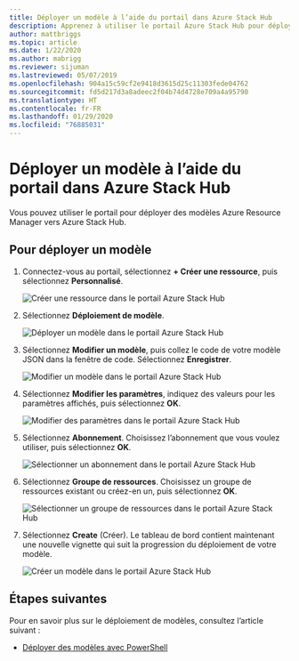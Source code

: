 ```yaml
---
title: Déployer un modèle à l’aide du portail dans Azure Stack Hub
description: Apprenez à utiliser le portail Azure Stack Hub pour déployer un modèle.
author: mattbriggs
ms.topic: article
ms.date: 1/22/2020
ms.author: mabrigg
ms.reviewer: sijuman
ms.lastreviewed: 05/07/2019
ms.openlocfilehash: 904a15c59cf2e9418d3615d25c11303fede04762
ms.sourcegitcommit: fd5d217d3a8adeec2f04b74d4728e709a4a95790
ms.translationtype: HT
ms.contentlocale: fr-FR
ms.lasthandoff: 01/29/2020
ms.locfileid: "76885031"
---
```

# <a name="deploy-a-template-using-the-portal-in-azure-stack-hub"></a>Déployer un modèle à l’aide du portail dans Azure Stack Hub

Vous pouvez utiliser le portail pour déployer des modèles Azure Resource Manager vers Azure Stack Hub.

## <a name="to-deploy-a-template"></a>Pour déployer un modèle

1. Connectez-vous au portail, sélectionnez **+ Créer une ressource**, puis sélectionnez **Personnalisé**.

   ![Créer une ressource dans le portail Azure Stack Hub](media/azure-stack-deploy-template-portal/template-deploy1.png)

1. Sélectionnez **Déploiement de modèle**.

   ![Déployer un modèle dans le portail Azure Stack Hub](media/azure-stack-deploy-template-portal/template-deploy2.png)

1. Sélectionnez **Modifier un modèle**, puis collez le code de votre modèle JSON dans la fenêtre de code. Sélectionnez **Enregistrer**.

   ![Modifier un modèle dans le portail Azure Stack Hub](media/azure-stack-deploy-template-portal/template-deploy3.png)

1. Sélectionnez **Modifier les paramètres**, indiquez des valeurs pour les paramètres affichés, puis sélectionnez **OK**.

   ![Modifier des paramètres dans le portail Azure Stack Hub](media/azure-stack-deploy-template-portal/template-deploy4.png)

1. Sélectionnez **Abonnement**. Choisissez l’abonnement que vous voulez utiliser, puis sélectionnez **OK**.

   ![Sélectionner un abonnement dans le portail Azure Stack Hub](media/azure-stack-deploy-template-portal/template-deploy5.png)

1. Sélectionnez **Groupe de ressources**. Choisissez un groupe de ressources existant ou créez-en un, puis sélectionnez **OK**.

   ![Sélectionner un groupe de ressources dans le portail Azure Stack Hub](media/azure-stack-deploy-template-portal/template-deploy6.png)

1. Sélectionnez **Create** (Créer). Le tableau de bord contient maintenant une nouvelle vignette qui suit la progression du déploiement de votre modèle.

   ![Créer un modèle dans le portail Azure Stack Hub](media/azure-stack-deploy-template-portal/template-deploy7.png)

## <a name="next-steps"></a>Étapes suivantes

Pour en savoir plus sur le déploiement de modèles, consultez l’article suivant :

- [Déployer des modèles avec PowerShell](azure-stack-deploy-template-powershell.md)
